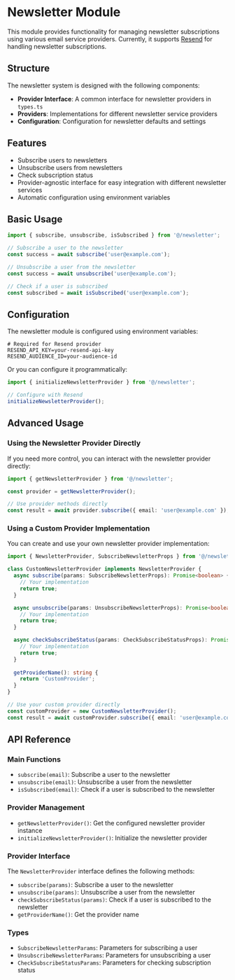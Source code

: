 # Newsletter Module

This module provides functionality for managing newsletter subscriptions using various email service providers. Currently, it supports [Resend](https://resend.com) for handling newsletter subscriptions.

## Structure

The newsletter system is designed with the following components:

- **Provider Interface**: A common interface for newsletter providers in `types.ts`
- **Providers**: Implementations for different newsletter service providers
- **Configuration**: Configuration for newsletter defaults and settings

## Features

- Subscribe users to newsletters
- Unsubscribe users from newsletters
- Check subscription status
- Provider-agnostic interface for easy integration with different newsletter services
- Automatic configuration using environment variables

## Basic Usage

```typescript
import { subscribe, unsubscribe, isSubscribed } from '@/newsletter';

// Subscribe a user to the newsletter
const success = await subscribe('user@example.com');

// Unsubscribe a user from the newsletter
const success = await unsubscribe('user@example.com');

// Check if a user is subscribed
const subscribed = await isSubscribed('user@example.com');
```

## Configuration

The newsletter module is configured using environment variables:

```
# Required for Resend provider
RESEND_API_KEY=your-resend-api-key
RESEND_AUDIENCE_ID=your-audience-id
```

Or you can configure it programmatically:

```typescript
import { initializeNewsletterProvider } from '@/newsletter';

// Configure with Resend
initializeNewsletterProvider();
```

## Advanced Usage

### Using the Newsletter Provider Directly

If you need more control, you can interact with the newsletter provider directly:

```typescript
import { getNewsletterProvider } from '@/newsletter';

const provider = getNewsletterProvider();

// Use provider methods directly
const result = await provider.subscribe({ email: 'user@example.com' });
```

### Using a Custom Provider Implementation

You can create and use your own newsletter provider implementation:

```typescript
import { NewsletterProvider, SubscribeNewsletterProps } from '@/newsletter';

class CustomNewsletterProvider implements NewsletterProvider {
  async subscribe(params: SubscribeNewsletterProps): Promise<boolean> {
    // Your implementation
    return true;
  }

  async unsubscribe(params: UnsubscribeNewsletterProps): Promise<boolean> {
    // Your implementation
    return true;
  }

  async checkSubscribeStatus(params: CheckSubscribeStatusProps): Promise<boolean> {
    // Your implementation
    return true;
  }
  
  getProviderName(): string {
    return 'CustomProvider';
  }
}

// Use your custom provider directly
const customProvider = new CustomNewsletterProvider();
const result = await customProvider.subscribe({ email: 'user@example.com' });
```

## API Reference

### Main Functions

- `subscribe(email)`: Subscribe a user to the newsletter
- `unsubscribe(email)`: Unsubscribe a user from the newsletter
- `isSubscribed(email)`: Check if a user is subscribed to the newsletter

### Provider Management

- `getNewsletterProvider()`: Get the configured newsletter provider instance
- `initializeNewsletterProvider()`: Initialize the newsletter provider

### Provider Interface

The `NewsletterProvider` interface defines the following methods:

- `subscribe(params)`: Subscribe a user to the newsletter
- `unsubscribe(params)`: Unsubscribe a user from the newsletter
- `checkSubscribeStatus(params)`: Check if a user is subscribed to the newsletter
- `getProviderName()`: Get the provider name

### Types

- `SubscribeNewsletterParams`: Parameters for subscribing a user
- `UnsubscribeNewsletterParams`: Parameters for unsubscribing a user
- `CheckSubscribeStatusParams`: Parameters for checking subscription status